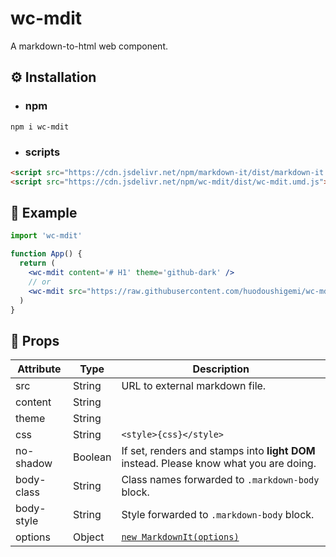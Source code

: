# wc-mdit

A markdown-to-html web component.

## ⚙️ Installation

- ### npm

```shell
npm i wc-mdit
```

- ### scripts
  
```html
<script src="https://cdn.jsdelivr.net/npm/markdown-it/dist/markdown-it.min.js"></script>
<script src="https://cdn.jsdelivr.net/npm/wc-mdit/dist/wc-mdit.umd.js"></script>
```

## 🚀 Example

```jsx
import 'wc-mdit'

function App() {
  return (
    <wc-mdit content='# H1' theme='github-dark' />
    // or
    <wc-mdit src="https://raw.githubusercontent.com/huodoushigemi/wc-mdit/refs/heads/main/README.md" theme='github-dark' />
  )
}
```

## 📄 Props

| Attribute  | Type    | Description                                                                            |
| ---------- | ------- | -------------------------------------------------------------------------------------- |
| src        | String  | URL to external markdown file.                                                         |
| content    | String  |                                                                                        |
| theme      | String  |                                                                                        |
| css        | String  | `<style>{css}</style>`                                                                      |
| no-shadow  | Boolean | If set, renders and stamps into **light DOM** instead. Please know what you are doing. |
| body-class | String  | Class names forwarded to `.markdown-body` block.                                       |
| body-style | String  | Style forwarded to `.markdown-body` block.                                             |
| options    | Object  | [`new MarkdownIt(options)`](https://markdown-it.github.io/markdown-it/#MarkdownIt.new) |
